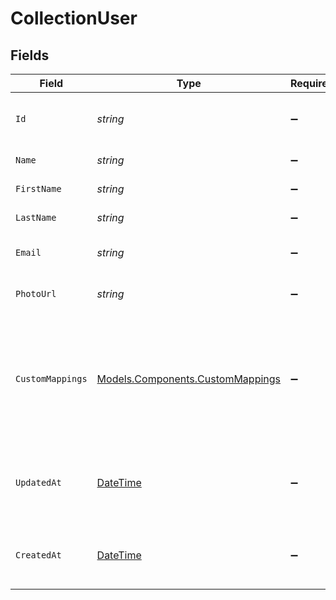 # CollectionUser


## Fields

| Field                                                                                 | Type                                                                                  | Required                                                                              | Description                                                                           | Example                                                                               |
| ------------------------------------------------------------------------------------- | ------------------------------------------------------------------------------------- | ------------------------------------------------------------------------------------- | ------------------------------------------------------------------------------------- | ------------------------------------------------------------------------------------- |
| `Id`                                                                                  | *string*                                                                              | :heavy_minus_sign:                                                                    | A unique identifier for an object.                                                    | 12345                                                                                 |
| `Name`                                                                                | *string*                                                                              | :heavy_minus_sign:                                                                    | Full name of the user                                                                 | Elon Musk                                                                             |
| `FirstName`                                                                           | *string*                                                                              | :heavy_minus_sign:                                                                    | First name of the user                                                                | Elon                                                                                  |
| `LastName`                                                                            | *string*                                                                              | :heavy_minus_sign:                                                                    | Last name of the user                                                                 | Musk                                                                                  |
| `Email`                                                                               | *string*                                                                              | :heavy_minus_sign:                                                                    | Email address of the user                                                             | elon@musk.com                                                                         |
| `PhotoUrl`                                                                            | *string*                                                                              | :heavy_minus_sign:                                                                    | The URL of the photo of a person.                                                     | https://unavatar.io/elon-musk                                                         |
| `CustomMappings`                                                                      | [Models.Components.CustomMappings](../../Models/Components/CustomMappings.md)         | :heavy_minus_sign:                                                                    | When custom mappings are configured on the resource, the result is included here.     |                                                                                       |
| `UpdatedAt`                                                                           | [DateTime](https://learn.microsoft.com/en-us/dotnet/api/system.datetime?view=net-5.0) | :heavy_minus_sign:                                                                    | The date and time when the object was last updated.                                   | 2020-09-30T07:43:32.000Z                                                              |
| `CreatedAt`                                                                           | [DateTime](https://learn.microsoft.com/en-us/dotnet/api/system.datetime?view=net-5.0) | :heavy_minus_sign:                                                                    | The date and time when the object was created.                                        | 2020-09-30T07:43:32.000Z                                                              |